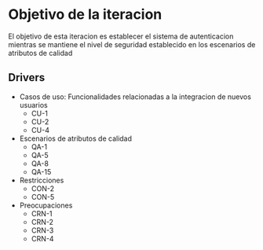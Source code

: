 # Objetivo de la iteracion

El objetivo de esta iteracion es establecer el sistema de autenticacion mientras se mantiene el nivel de seguridad establecido en los escenarios de atributos de calidad

## Drivers

- Casos de uso: Funcionalidades relacionadas a la integracion de nuevos usuarios
  - CU-1
  - CU-2
  - CU-4
- Escenarios de atributos de calidad
  - QA-1
  - QA-5
  - QA-8
  - QA-15
- Restricciones
  - CON-2
  - CON-5
- Preocupaciones
  - CRN-1
  - CRN-2
  - CRN-3
  - CRN-4
